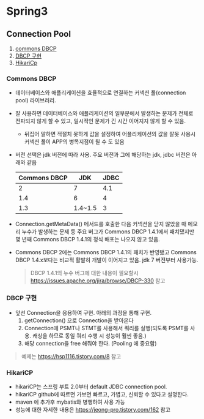 # Spring3

## Connection Pool

1. [commons DBCP](#commons-dbcp)
1. [DBCP 구현](#DBCP-구현)
1. [HikariCp](#HikariCp)
### Commons DBCP

- 데이터베이스와 애플리케이션을 효율적으로 연결하는 커넥션 풀(connection pool) 라이브러리.
- 잘 사용하면 데이터베이스와 애플리케이션의 일부분에서 발생하는 문제가 전체로 전파되지 않게 할 수 있고, 
일시적인 문제가 긴 시간 이어지지 않게 할 수 있음.
  + 뒤집어 말하면 적절치 못하게 값을 설정하여 어플리케이션의 값을 잘못 사용시 커넥션 풀이 APP의 병목지점이 될 수 도 있음
- 버전 선택은 jdk 버전에 따라 사용. 주요 버전과 그에 해당하는 jdk, jdbc 버전은 아래와 같음

     |Commons DBCP | JDK     | JDBC
     ------------  | ----    | -----
     |  2          | 7       | 4.1
     | 1.4         | 6       | 4
     | 1.3         | 1.4~1.5 | 3
- Connection.getMetaData() 메서드를 호출한 다음 커넥션을 닫지 않았을 때 메모리 누수가 발생하는 문제 등 주요 버그가 Commons DBCP 1.4.1에서 패치됐지만 몇 년째 Commons DBCP 1.4.1의 정식 배포는 나오지 않고 있음.
- Commons DBCP 2에는 Commons DBCP 1.4.1의 패치가 반영됐고 Commons DBCP 1.4.x보다는 비교적 활발히 개발이 이어지고 있음. jdk 7 버전부터 사용가능.
  > DBCP 1.4.1의 누수 버그에 대한 내용이 필요할시 https://issues.apache.org/jira/browse/DBCP-330 참고
  
  
### DBCP 구현

- 앞선 Connection을 응용하여 구현. 아래의 과정을 통해 구현.
  1. getConnection() 으로 Connection을 받아온다 
  2. Connection에 PSMT나 STMT를 사용해서 쿼리를 실행(되도록 PSMT를 사용. 캐싱을 하므로 동일 쿼리 수행 시 성능이 훨씬 좋음.)
  3. 해당 connection을 free 해줘야 한다.  (Pooling 에 중요함) 
>예제는 https://hsp1116.tistory.com/8 참고

### HikariCP

- hikariCP는 스프링 부트 2.0부터 default JDBC connection pool. 
- hikariCP github에 따르면 가보면 빠르고, 가볍고, 신뢰할 수 있다고 설명한다.
- maven 에 추가후 mybatis와 병행하여 사용 가능
- 성능에 대한 자세한 내용은 https://jeong-pro.tistory.com/162 참고

